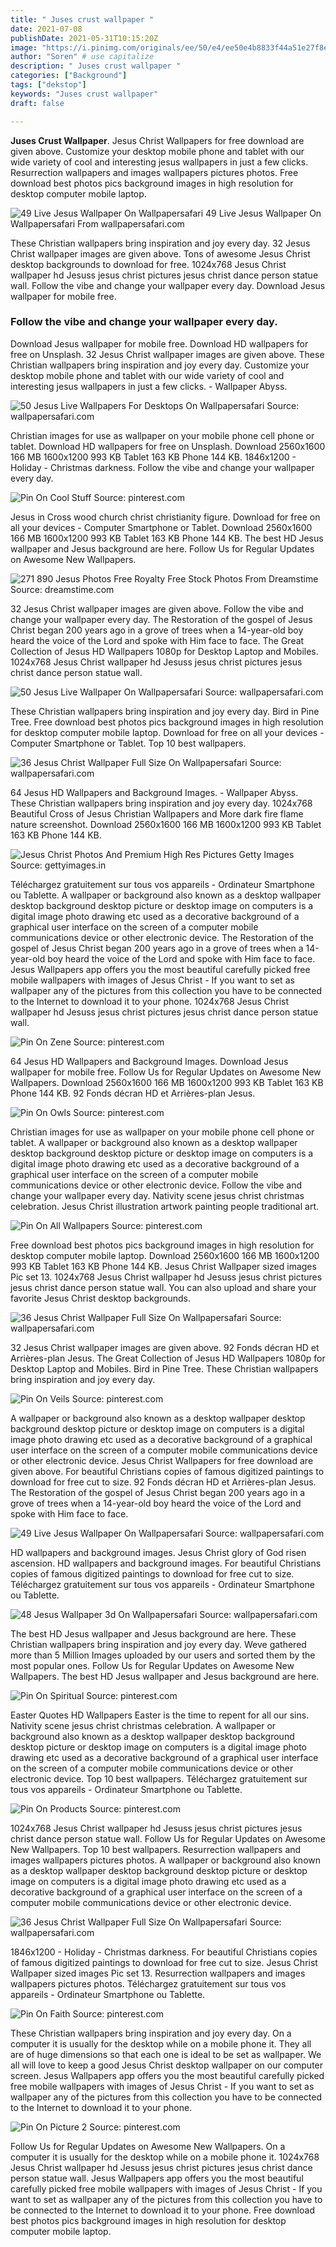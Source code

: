```yaml
---
title: " Juses crust wallpaper "
date: 2021-07-08
publishDate: 2021-05-31T10:15:20Z
image: "https://i.pinimg.com/originals/ee/50/e4/ee50e4b8833f44a51e27f8e439397793.jpg"
author: "Soren" # use capitalize
description: " Juses crust wallpaper "
categories: ["Background"]
tags: ["dekstop"]
keywords: "Juses crust wallpaper"
draft: false

---
```



**Juses Crust Wallpaper**. Jesus Christ Wallpapers for free download are given above. Customize your desktop mobile phone and tablet with our wide variety of cool and interesting jesus wallpapers in just a few clicks. Resurrection wallpapers and images wallpapers pictures photos. Free download best photos pics background images in high resolution for desktop computer mobile laptop.

![49 Live Jesus Wallpaper On Wallpapersafari](https://cdn.wallpapersafari.com/26/75/8ijQmy.jpg "49 Live Jesus Wallpaper On Wallpapersafari")
49 Live Jesus Wallpaper On Wallpapersafari From wallpapersafari.com


These Christian wallpapers bring inspiration and joy every day. 32 Jesus Christ wallpaper images are given above. Tons of awesome Jesus Christ desktop backgrounds to download for free. 1024x768 Jesus Christ wallpaper hd Jesuss jesus christ pictures jesus christ dance person statue wall. Follow the vibe and change your wallpaper every day. Download Jesus wallpaper for mobile free.

### Follow the vibe and change your wallpaper every day.

Download Jesus wallpaper for mobile free. Download HD wallpapers for free on Unsplash. 32 Jesus Christ wallpaper images are given above. These Christian wallpapers bring inspiration and joy every day. Customize your desktop mobile phone and tablet with our wide variety of cool and interesting jesus wallpapers in just a few clicks. - Wallpaper Abyss.


![50 Jesus Live Wallpapers For Desktops On Wallpapersafari](https://cdn.wallpapersafari.com/63/35/IG1nL5.jpg "50 Jesus Live Wallpapers For Desktops On Wallpapersafari")
Source: wallpapersafari.com

Christian images for use as wallpaper on your mobile phone cell phone or tablet. Download HD wallpapers for free on Unsplash. Download 2560x1600 166 MB 1600x1200 993 KB Tablet 163 KB Phone 144 KB. 1846x1200 - Holiday - Christmas darkness. Follow the vibe and change your wallpaper every day.

![Pin On Cool Stuff](https://i.pinimg.com/736x/31/a2/f4/31a2f4fa0d38c07839c7bf26e2ff015d.jpg "Pin On Cool Stuff")
Source: pinterest.com

Jesus in Cross wood church christ christianity figure. Download for free on all your devices - Computer Smartphone or Tablet. Download 2560x1600 166 MB 1600x1200 993 KB Tablet 163 KB Phone 144 KB. The best HD Jesus wallpaper and Jesus background are here. Follow Us for Regular Updates on Awesome New Wallpapers.

![271 890 Jesus Photos Free Royalty Free Stock Photos From Dreamstime](https://thumbs.dreamstime.com/b/divine-mercy-jesus-digital-painting-done-photoshop-182548279.jpg "271 890 Jesus Photos Free Royalty Free Stock Photos From Dreamstime")
Source: dreamstime.com

32 Jesus Christ wallpaper images are given above. Follow the vibe and change your wallpaper every day. The Restoration of the gospel of Jesus Christ began 200 years ago in a grove of trees when a 14-year-old boy heard the voice of the Lord and spoke with Him face to face. The Great Collection of Jesus HD Wallpapers 1080p for Desktop Laptop and Mobiles. 1024x768 Jesus Christ wallpaper hd Jesuss jesus christ pictures jesus christ dance person statue wall.

![50 Jesus Live Wallpaper On Wallpapersafari](https://wallpapersafari.com/image/free-jesus-wallpaper-for-phone.jpg "50 Jesus Live Wallpaper On Wallpapersafari")
Source: wallpapersafari.com

These Christian wallpapers bring inspiration and joy every day. Bird in Pine Tree. Free download best photos pics background images in high resolution for desktop computer mobile laptop. Download for free on all your devices - Computer Smartphone or Tablet. Top 10 best wallpapers.

![36 Jesus Christ Wallpaper Full Size On Wallpapersafari](https://cdn.wallpapersafari.com/73/25/sI6fKF.jpg "36 Jesus Christ Wallpaper Full Size On Wallpapersafari")
Source: wallpapersafari.com

64 Jesus HD Wallpapers and Background Images. - Wallpaper Abyss. These Christian wallpapers bring inspiration and joy every day. 1024x768 Beautiful Cross of Jesus Christian Wallpapers and More dark fire flame nature screenshot. Download 2560x1600 166 MB 1600x1200 993 KB Tablet 163 KB Phone 144 KB.

![Jesus Christ Photos And Premium High Res Pictures Getty Images](https://media.gettyimages.com/photos/mosaic-of-jesus-christ-picture-id538121188?s=612x612 "Jesus Christ Photos And Premium High Res Pictures Getty Images")
Source: gettyimages.in

Téléchargez gratuitement sur tous vos appareils - Ordinateur Smartphone ou Tablette. A wallpaper or background also known as a desktop wallpaper desktop background desktop picture or desktop image on computers is a digital image photo drawing etc used as a decorative background of a graphical user interface on the screen of a computer mobile communications device or other electronic device. The Restoration of the gospel of Jesus Christ began 200 years ago in a grove of trees when a 14-year-old boy heard the voice of the Lord and spoke with Him face to face. Jesus Wallpapers app offers you the most beautiful carefully picked free mobile wallpapers with images of Jesus Christ - If you want to set as wallpaper any of the pictures from this collection you have to be connected to the Internet to download it to your phone. 1024x768 Jesus Christ wallpaper hd Jesuss jesus christ pictures jesus christ dance person statue wall.

![Pin On Zene](https://i.pinimg.com/564x/f3/57/0a/f3570a8f3c789096837f8fa32596c7ad.jpg "Pin On Zene")
Source: pinterest.com

64 Jesus HD Wallpapers and Background Images. Download Jesus wallpaper for mobile free. Follow Us for Regular Updates on Awesome New Wallpapers. Download 2560x1600 166 MB 1600x1200 993 KB Tablet 163 KB Phone 144 KB. 92 Fonds décran HD et Arrières-plan Jesus.

![Pin On Owls](https://i.pinimg.com/474x/fd/55/de/fd55de66835ad17654fbf726eb81c7d6.jpg "Pin On Owls")
Source: pinterest.com

Christian images for use as wallpaper on your mobile phone cell phone or tablet. A wallpaper or background also known as a desktop wallpaper desktop background desktop picture or desktop image on computers is a digital image photo drawing etc used as a decorative background of a graphical user interface on the screen of a computer mobile communications device or other electronic device. Follow the vibe and change your wallpaper every day. Nativity scene jesus christ christmas celebration. Jesus Christ illustration artwork painting people traditional art.

![Pin On All Wallpapers](https://i.pinimg.com/originals/19/fa/ce/19facea48f59ac722d3673831a9ba5f8.jpg "Pin On All Wallpapers")
Source: pinterest.com

Free download best photos pics background images in high resolution for desktop computer mobile laptop. Download 2560x1600 166 MB 1600x1200 993 KB Tablet 163 KB Phone 144 KB. Jesus Christ Wallpaper sized images Pic set 13. 1024x768 Jesus Christ wallpaper hd Jesuss jesus christ pictures jesus christ dance person statue wall. You can also upload and share your favorite Jesus Christ desktop backgrounds.

![36 Jesus Christ Wallpaper Full Size On Wallpapersafari](https://cdn.wallpapersafari.com/17/52/J0rQL5.jpg "36 Jesus Christ Wallpaper Full Size On Wallpapersafari")
Source: wallpapersafari.com

32 Jesus Christ wallpaper images are given above. 92 Fonds décran HD et Arrières-plan Jesus. The Great Collection of Jesus HD Wallpapers 1080p for Desktop Laptop and Mobiles. Bird in Pine Tree. These Christian wallpapers bring inspiration and joy every day.

![Pin On Veils](https://i.pinimg.com/originals/1f/45/f6/1f45f65d89bcd6bffccc8e2a43596f9b.png "Pin On Veils")
Source: pinterest.com

A wallpaper or background also known as a desktop wallpaper desktop background desktop picture or desktop image on computers is a digital image photo drawing etc used as a decorative background of a graphical user interface on the screen of a computer mobile communications device or other electronic device. Jesus Christ Wallpapers for free download are given above. For beautiful Christians copies of famous digitized paintings to download for free cut to size. 92 Fonds décran HD et Arrières-plan Jesus. The Restoration of the gospel of Jesus Christ began 200 years ago in a grove of trees when a 14-year-old boy heard the voice of the Lord and spoke with Him face to face.

![49 Live Jesus Wallpaper On Wallpapersafari](https://cdn.wallpapersafari.com/26/75/8ijQmy.jpg "49 Live Jesus Wallpaper On Wallpapersafari")
Source: wallpapersafari.com

HD wallpapers and background images. Jesus Christ glory of God risen ascension. HD wallpapers and background images. For beautiful Christians copies of famous digitized paintings to download for free cut to size. Téléchargez gratuitement sur tous vos appareils - Ordinateur Smartphone ou Tablette.

![48 Jesus Wallpaper 3d On Wallpapersafari](https://cdn.wallpapersafari.com/73/93/ON7LlG.jpg "48 Jesus Wallpaper 3d On Wallpapersafari")
Source: wallpapersafari.com

The best HD Jesus wallpaper and Jesus background are here. These Christian wallpapers bring inspiration and joy every day. Weve gathered more than 5 Million Images uploaded by our users and sorted them by the most popular ones. Follow Us for Regular Updates on Awesome New Wallpapers. The best HD Jesus wallpaper and Jesus background are here.

![Pin On Spiritual](https://i.pinimg.com/originals/fa/c0/87/fac0871cf35bc17ce7603db6d3eaafb5.jpg "Pin On Spiritual")
Source: pinterest.com

Easter Quotes HD Wallpapers Easter is the time to repent for all our sins. Nativity scene jesus christ christmas celebration. A wallpaper or background also known as a desktop wallpaper desktop background desktop picture or desktop image on computers is a digital image photo drawing etc used as a decorative background of a graphical user interface on the screen of a computer mobile communications device or other electronic device. Top 10 best wallpapers. Téléchargez gratuitement sur tous vos appareils - Ordinateur Smartphone ou Tablette.

![Pin On Products](https://i.pinimg.com/736x/f9/de/52/f9de525aaa25e095dc76d3c414130c3a.jpg "Pin On Products")
Source: pinterest.com

1024x768 Jesus Christ wallpaper hd Jesuss jesus christ pictures jesus christ dance person statue wall. Follow Us for Regular Updates on Awesome New Wallpapers. Top 10 best wallpapers. Resurrection wallpapers and images wallpapers pictures photos. A wallpaper or background also known as a desktop wallpaper desktop background desktop picture or desktop image on computers is a digital image photo drawing etc used as a decorative background of a graphical user interface on the screen of a computer mobile communications device or other electronic device.

![36 Jesus Christ Wallpaper Full Size On Wallpapersafari](https://cdn.wallpapersafari.com/10/43/wzeWr8.jpg "36 Jesus Christ Wallpaper Full Size On Wallpapersafari")
Source: wallpapersafari.com

1846x1200 - Holiday - Christmas darkness. For beautiful Christians copies of famous digitized paintings to download for free cut to size. Jesus Christ Wallpaper sized images Pic set 13. Resurrection wallpapers and images wallpapers pictures photos. Téléchargez gratuitement sur tous vos appareils - Ordinateur Smartphone ou Tablette.

![Pin On Faith](https://i.pinimg.com/originals/58/52/11/585211f254e50bf3db5a3d64449532ed.jpg "Pin On Faith")
Source: pinterest.com

These Christian wallpapers bring inspiration and joy every day. On a computer it is usually for the desktop while on a mobile phone it. They all are of huge dimensions so that each one is ideal to be set as wallpaper. We all will love to keep a good Jesus Christ desktop wallpaper on our computer screen. Jesus Wallpapers app offers you the most beautiful carefully picked free mobile wallpapers with images of Jesus Christ - If you want to set as wallpaper any of the pictures from this collection you have to be connected to the Internet to download it to your phone.

![Pin On Picture 2](https://i.pinimg.com/originals/ee/50/e4/ee50e4b8833f44a51e27f8e439397793.jpg "Pin On Picture 2")
Source: pinterest.com

Follow Us for Regular Updates on Awesome New Wallpapers. On a computer it is usually for the desktop while on a mobile phone it. 1024x768 Jesus Christ wallpaper hd Jesuss jesus christ pictures jesus christ dance person statue wall. Jesus Wallpapers app offers you the most beautiful carefully picked free mobile wallpapers with images of Jesus Christ - If you want to set as wallpaper any of the pictures from this collection you have to be connected to the Internet to download it to your phone. Free download best photos pics background images in high resolution for desktop computer mobile laptop.

